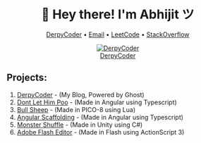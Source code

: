 <h1 align="center">👋 Hey there! I'm Abhijit ツ</h1>
<p align="center">
  <a href="https://www.derpycoder.com">DerpyCoder</a> •
  <a href="mailto:reachme@abhijit-kar.com">Email</a> •
  <a href="https://leetcode.com/abhijit-kar/">LeetCode</a> •
  <a href="https://stackoverflow.abhijit-kar.com">StackOverflow</a>
</p>

<p align="center">
  <a href="https://www.derpycoder.com"><img src="https://www.derpycoder.com/assets/img/icon.png" alt="DerpyCoder"/></a><br>
  <a href="https://www.derpycoder.com">DerpyCoder</a>
</p>

## Projects:
1. [DerpyCoder](https://www.derpycoder.com) - (My Blog, Powered by Ghost)
1. [Dont Let Him Poo](https://www.abhijit-kar.com/dont-let-him-poo/) - (Made in Angular using Typescript)
1. [Bull Sheep](https://www.abhijit-kar.com/bull-sheep/) - (Made in PICO-8 using Lua)
1. [Angular Scaffolding](https://www.abhijit-kar.com/angular-scaffolding) - (Made in Angular using Typescript)
1. [Monster Shuffle](https://abhijit-kar.itch.io/monster-shuffle) - (Made in Unity using C#)
1. [Adobe Flash Editor](https://drive.google.com/drive/folders/0B3Cbrg4maoDvSEtZVDhtVm1ZZnc?usp=sharing) - (Made in Flash using ActionScript 3)
